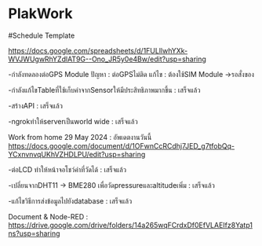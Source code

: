 # PlakWork
#Schedule Template

https://docs.google.com/spreadsheets/d/1FULllwhYXk-WVJWUgwRhYZdlAT9G--Ono_JR5y0e4Bw/edit?usp=sharing

-กำลังทดลองต่อGPS Module
ปัญหา : ต่อGPSไม่ติด
แก้ไข : ต้องใช้SIM Module  ->รอสั่งของ

-กำลังแก้ไขTableที่ใช้เก็บค่าจากSensorให้มีประสิทธิภาพมากขึ้น : เสร็จแล้ว

-สร้างAPI : เสร็จแล้ว

-ngrokทำให้serverเป็นworld wide : เสร็จแล้ว

Work from home 29 May 2024 : อัพเดตงานวันนี้ https://docs.google.com/document/d/1OFwnCcRCdhj7JED_g7tfobQq-YCxnvnvqUKhVZHDLPU/edit?usp=sharing

-ต่อLCD ทำให้หน้าจอโชว์ค่าที่วัดได้ : เสร็จแล้ว

-เปลี่ยนจากDHT11 -> BME280 เพื่อวัดpressureและaltitudeเพิ่ม : เสร็จแล้ว

-แก้ไขวิธีการส่งข้อมูลไปยังdatabase : เสร็จแล้ว

Document & Node-RED : https://drive.google.com/drive/folders/14a265wqFCrdxDf0EfVLAEIfz8Yatp1ns?usp=sharing
